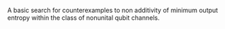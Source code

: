 A basic search for counterexamples to non additivity of minimum output entropy within the class of nonunital qubit channels.
